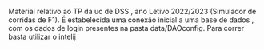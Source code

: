 Material relativo ao TP da uc de DSS , ano Letivo 2022/2023 (Simulador de corridas de F1).
É estabelecida uma conexão inicial a uma base de dados , com os dados de login presentes na pasta data/DAOconfig.
Para correr  basta utilizar o intelij
